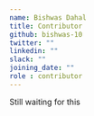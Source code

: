 ```yaml
---
name: Bishwas Dahal
title: Contributor
github: bishwas-10
twitter: ""
linkedin: ""
slack: ""
joining_date: ""
role : contributor
---
```


Still waiting for this
